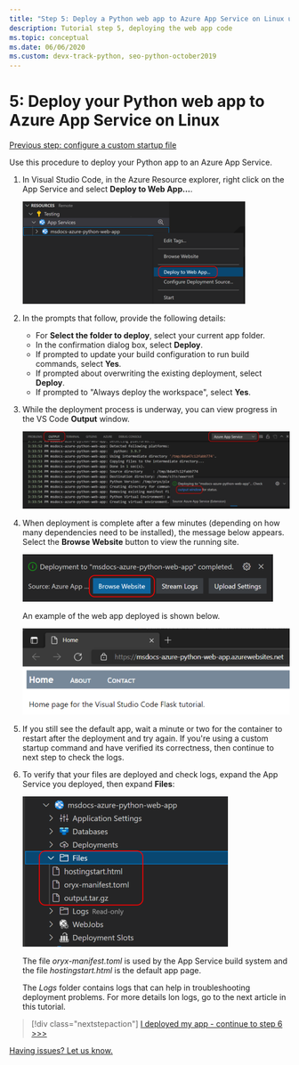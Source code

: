 ```yaml
---
title: "Step 5: Deploy a Python web app to Azure App Service on Linux using VS Code"
description: Tutorial step 5, deploying the web app code
ms.topic: conceptual
ms.date: 06/06/2020
ms.custom: devx-track-python, seo-python-october2019
---
```


# 5: Deploy your Python web app to Azure App Service on Linux

[Previous step: configure a custom startup file](tutorial-deploy-app-service-on-linux-04.md)

Use this procedure to deploy your Python app to an Azure App Service.

1. In Visual Studio Code, in the Azure Resource explorer, right click on the App Service and select **Deploy to Web App...**.
 
   ![Deploy your web app to App Service in App Service explorer](media/deploy-azure/deploy-web-app-to-app-service-in-app-service-explorer.png)

1. In the prompts that follow, provide the following details:

    - For **Select the folder to deploy**, select your current app folder.
    - In the confirmation dialog box, select **Deploy**.
    - If prompted to update your build configuration to run build commands, select **Yes**.
    - If prompted about overwriting the existing deployment, select **Deploy**.
    - If prompted to "Always deploy the workspace", select **Yes**.

1. While the deployment process is underway, you can view progress in the VS Code **Output** window.

    ![Deployment progress in the VS Code output window](media/deploy-azure/view-deployment-progress-in-visual-studio-code-output.png)

1. When deployment is complete after a few minutes (depending on how many dependencies need to be installed), the message below appears. Select the **Browse Website** button to view the running site.

    ![Deployment complete with Browse Website button](media/deploy-azure/web-app-deployment-complete-with-browse-website-button.png)

    An example of the web app deployed is shown below.

    ![The app running successfully on App Service](media/deploy-azure/web-app-running-successfully-on-app-service.png)

1. If you still see the default app, wait a minute or two for the container to restart after the deployment and try again. If you're using a custom startup command and have verified its correctness, then continue to next step to check the logs.

1. To verify that your files are deployed and check logs, expand the App Service you deployed, then expand **Files**:

    ![Checking deployment files through the App Service explorer](media/deploy-azure/expand-files-node-to-check-deployment-of-web-app-files.png)

    The file *oryx-manifest.toml* is used by the App Service build system and the file *hostingstart.html* is the default app page.

    The *Logs* folder contains logs that can help in troubleshooting deployment problems. For more details lon logs, go to the next article in this tutorial.

> [!div class="nextstepaction"]
> [I deployed my app - continue to step 6 >>>](tutorial-deploy-app-service-on-linux-06.md)

[Having issues? Let us know.](https://aka.ms/FlaskVSCQuickstartHelp)
